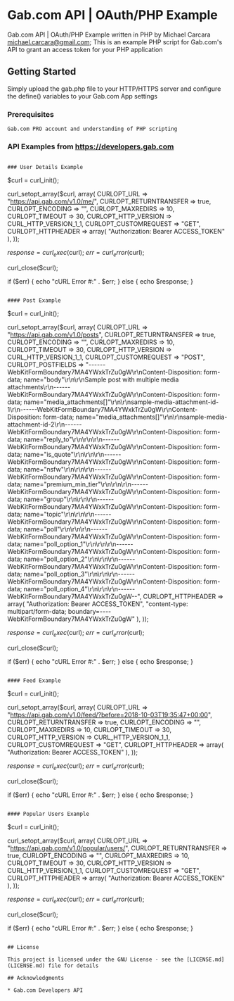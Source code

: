# Gab.com API | OAuth/PHP Example

Gab.com API | OAuth/PHP Example written in PHP by Michael Carcara <michael.carcara@gmail.com>;
This is an example PHP script for Gab.com's API to grant an access token for your PHP application
		

## Getting Started

Simply upload the gab.php file to your HTTP/HTTPS server and configure the define() variables to your Gab.com App settings


### Prerequisites

```
Gab.com PRO account and understanding of PHP scripting 
```

### API Examples from https://developers.gab.com


```

### User Details Example

```
$curl = curl_init();

curl_setopt_array($curl, array(
  CURLOPT_URL => "https://api.gab.com/v1.0/me/",
  CURLOPT_RETURNTRANSFER => true,
  CURLOPT_ENCODING => "",
  CURLOPT_MAXREDIRS => 10,
  CURLOPT_TIMEOUT => 30,
  CURLOPT_HTTP_VERSION => CURL_HTTP_VERSION_1_1,
  CURLOPT_CUSTOMREQUEST => "GET",
  CURLOPT_HTTPHEADER => array(
    "Authorization: Bearer ACCESS_TOKEN"
  ),
));

$response = curl_exec($curl);
$err = curl_error($curl);

curl_close($curl);

if ($err) {
  echo "cURL Error #:" . $err;
} else {
  echo $response;
}
```

#### Post Example

```
$curl = curl_init();

curl_setopt_array($curl, array(
  CURLOPT_URL => "https://api.gab.com/v1.0/posts",
  CURLOPT_RETURNTRANSFER => true,
  CURLOPT_ENCODING => "",
  CURLOPT_MAXREDIRS => 10,
  CURLOPT_TIMEOUT => 30,
  CURLOPT_HTTP_VERSION => CURL_HTTP_VERSION_1_1,
  CURLOPT_CUSTOMREQUEST => "POST",
  CURLOPT_POSTFIELDS => "------WebKitFormBoundary7MA4YWxkTrZu0gW\r\nContent-Disposition: form-data; name=\"body\"\r\n\r\nSample post with multiple media attachments\r\n------WebKitFormBoundary7MA4YWxkTrZu0gW\r\nContent-Disposition: form-data; name=\"media_attachments[]\"\r\n\r\nsample-media-attachment-id-1\r\n------WebKitFormBoundary7MA4YWxkTrZu0gW\r\nContent-Disposition: form-data; name=\"media_attachments[]\"\r\n\r\nsample-media-attachment-id-2\r\n------WebKitFormBoundary7MA4YWxkTrZu0gW\r\nContent-Disposition: form-data; name=\"reply_to\"\r\n\r\n\r\n------WebKitFormBoundary7MA4YWxkTrZu0gW\r\nContent-Disposition: form-data; name=\"is_quote\"\r\n\r\n\r\n------WebKitFormBoundary7MA4YWxkTrZu0gW\r\nContent-Disposition: form-data; name=\"nsfw\"\r\n\r\n\r\n------WebKitFormBoundary7MA4YWxkTrZu0gW\r\nContent-Disposition: form-data; name=\"premium_min_tier\"\r\n\r\n\r\n------WebKitFormBoundary7MA4YWxkTrZu0gW\r\nContent-Disposition: form-data; name=\"group\"\r\n\r\n\r\n------WebKitFormBoundary7MA4YWxkTrZu0gW\r\nContent-Disposition: form-data; name=\"topic\"\r\n\r\n\r\n------WebKitFormBoundary7MA4YWxkTrZu0gW\r\nContent-Disposition: form-data; name=\"poll\"\r\n\r\n\r\n------WebKitFormBoundary7MA4YWxkTrZu0gW\r\nContent-Disposition: form-data; name=\"poll_option_1\"\r\n\r\n\r\n------WebKitFormBoundary7MA4YWxkTrZu0gW\r\nContent-Disposition: form-data; name=\"poll_option_2\"\r\n\r\n\r\n------WebKitFormBoundary7MA4YWxkTrZu0gW\r\nContent-Disposition: form-data; name=\"poll_option_3\"\r\n\r\n\r\n------WebKitFormBoundary7MA4YWxkTrZu0gW\r\nContent-Disposition: form-data; name=\"poll_option_4\"\r\n\r\n\r\n------WebKitFormBoundary7MA4YWxkTrZu0gW--",
  CURLOPT_HTTPHEADER => array(
    "Authorization: Bearer ACCESS_TOKEN",
    "content-type: multipart/form-data; boundary=----WebKitFormBoundary7MA4YWxkTrZu0gW"
  ),
));

$response = curl_exec($curl);
$err = curl_error($curl);

curl_close($curl);

if ($err) {
  echo "cURL Error #:" . $err;
} else {
  echo $response;
}
```

#### Feed Example

```
$curl = curl_init();

curl_setopt_array($curl, array(
  CURLOPT_URL => "https://api.gab.com/v1.0/feed/?before=2018-10-03T19:35:47+00:00",
  CURLOPT_RETURNTRANSFER => true,
  CURLOPT_ENCODING => "",
  CURLOPT_MAXREDIRS => 10,
  CURLOPT_TIMEOUT => 30,
  CURLOPT_HTTP_VERSION => CURL_HTTP_VERSION_1_1,
  CURLOPT_CUSTOMREQUEST => "GET",
  CURLOPT_HTTPHEADER => array(
    "Authorization: Bearer ACCESS_TOKEN"
  ),
));

$response = curl_exec($curl);
$err = curl_error($curl);

curl_close($curl);

if ($err) {
  echo "cURL Error #:" . $err;
} else {
  echo $response;
}
```

#### Popular Users Example

```
$curl = curl_init();

curl_setopt_array($curl, array(
  CURLOPT_URL => "https://api.gab.com/v1.0/popular/users/",
  CURLOPT_RETURNTRANSFER => true,
  CURLOPT_ENCODING => "",
  CURLOPT_MAXREDIRS => 10,
  CURLOPT_TIMEOUT => 30,
  CURLOPT_HTTP_VERSION => CURL_HTTP_VERSION_1_1,
  CURLOPT_CUSTOMREQUEST => "GET",
  CURLOPT_HTTPHEADER => array(
    "Authorization: Bearer ACCESS_TOKEN"
  ),
));

$response = curl_exec($curl);
$err = curl_error($curl);

curl_close($curl);

if ($err) {
  echo "cURL Error #:" . $err;
} else {
  echo $response;
}
```

## License

This project is licensed under the GNU License - see the [LICENSE.md](LICENSE.md) file for details

## Acknowledgments

* Gab.com Developers API
